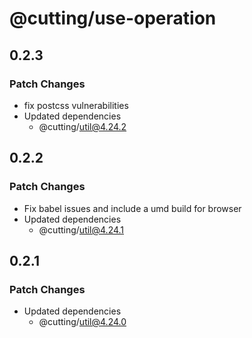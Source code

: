 # @cutting/use-operation

## 0.2.3

### Patch Changes

- fix postcss vulnerabilities
- Updated dependencies
  - @cutting/util@4.24.2

## 0.2.2

### Patch Changes

- Fix babel issues and include a umd build for browser
- Updated dependencies
  - @cutting/util@4.24.1

## 0.2.1

### Patch Changes

- Updated dependencies
  - @cutting/util@4.24.0
